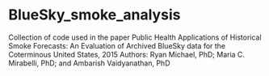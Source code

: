 # BlueSky_smoke_analysis
Collection of code used in the paper Public Health Applications of Historical Smoke Forecasts: An Evaluation of Archived BlueSky data for the Coterminous United States, 2015 
Authors: Ryan Michael, PhD; Maria C. Mirabelli, PhD; and Ambarish Vaidyanathan, PhD
